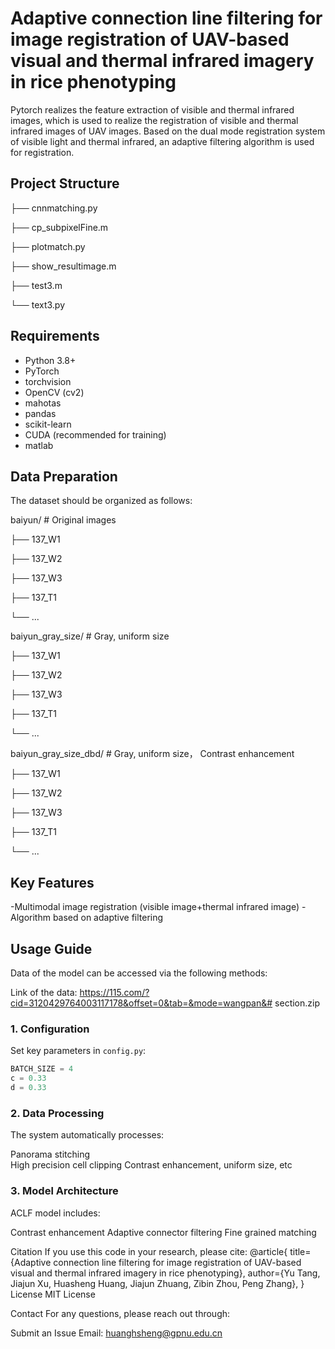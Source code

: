 # Adaptive connection line filtering for image registration of UAV-based visual and thermal infrared imagery in rice phenotyping
Pytorch realizes the feature extraction of visible and thermal infrared images, which is used to realize the registration of visible and thermal infrared images of UAV images. 
Based on the dual mode registration system of visible light and thermal infrared, an adaptive filtering algorithm is used for registration.


## Project Structure


├── cnnmatching.py      

├── cp_subpixelFine.m      

├── plotmatch.py      

├── show_resultimage.m       

├── test3.m     

└── text3.py  


## Requirements

- Python 3.8+
- PyTorch
- torchvision
- OpenCV (cv2)
- mahotas
- pandas
- scikit-learn
- CUDA (recommended for training)
- matlab

## Data Preparation

The dataset should be organized as follows:

baiyun/       # Original images

├── 137_W1

├── 137_W2

├── 137_W3

├── 137_T1

└── ...

baiyun_gray_size/       # Gray, uniform size

├── 137_W1

├── 137_W2

├── 137_W3

├── 137_T1

└── ...


baiyun_gray_size_dbd/       #  Gray, uniform size， Contrast enhancement

├── 137_W1

├── 137_W2

├── 137_W3

├── 137_T1

└── ...

## Key Features
-Multimodal image registration (visible image+thermal infrared image) 
-Algorithm based on adaptive filtering

## Usage Guide

Data of the model can be accessed via the following methods:

Link of the data: https://115.com/?cid=3120429764003117178&offset=0&tab=&mode=wangpan&#
section.zip


### 1. Configuration

Set key parameters in `config.py`:

```python
BATCH_SIZE = 4
c = 0.33
d = 0.33

```

### 2. Data Processing
The system automatically processes:

Panorama stitching  
High precision cell clipping 
Contrast enhancement, uniform size, etc



### 3. Model Architecture
ACLF  model includes:

Contrast enhancement 
Adaptive connector filtering 
Fine grained matching

Citation
If you use this code in your research, please cite:
@article{
  title={Adaptive connection line filtering for image registration of UAV-based visual and thermal infrared imagery in rice phenotyping},
  author={Yu Tang, Jiajun Xu, Huasheng Huang, Jiajun Zhuang, Zibin Zhou, Peng Zhang},
}
License
MIT License

Contact
For any questions, please reach out through:

Submit an Issue
Email: huanghsheng@gpnu.edu.cn


